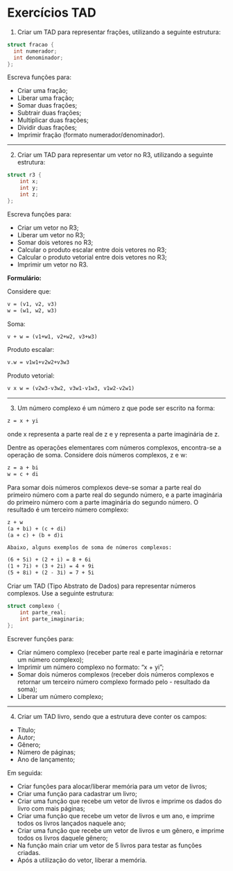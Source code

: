 # Exercícios TAD

1) Criar um TAD para representar frações, utilizando a seguinte estrutura:

```c
struct fracao {
  int numerador;
  int denominador;
};

```
Escreva funções para:
- Criar uma fração;
- Liberar uma fração;
- Somar duas frações;
- Subtrair duas frações;
- Multiplicar duas frações;
- Dividir duas frações;
- Imprimir fração (formato numerador/denominador).

___
2) Criar um TAD para representar um vetor no R3, utilizando a seguinte estrutura:
```c
struct r3 {
    int x;
    int y;
    int z;
};
```
Escreva funções para:
- Criar um vetor no R3;
- Liberar um vetor no R3;
- Somar dois vetores no R3;
- Calcular o produto escalar entre dois vetores no R3;
- Calcular o produto vetorial entre dois vetores no R3;
- Imprimir um vetor no R3.

**Formulário:**

Considere que:
```diff
v = (v1, v2, v3) 
w = (w1, w2, w3)
```

Soma:
```diff
v + w = (v1+w1, v2+w2, v3+w3)
```

Produto escalar:
```diff
v.w = v1w1+v2w2+v3w3
```

Produto vetorial:
```diff
v x w = (v2w3-v3w2, v3w1-v1w3, v1w2-v2w1)
```
___
3) Um número complexo é um número z que pode ser escrito na forma:
```diff
z = x + yi
```

onde x representa a parte real de z e y representa a parte imaginária de z. 

Dentre as operações elementares com números complexos, encontra-se a operação de soma. Considere dois números complexos, z e w:
```diff
z = a + bi
w = c + di
```

Para somar dois números complexos deve-se somar a parte real do primeiro número com a parte real do segundo número, e a parte imaginária do primeiro número com a parte imaginária do segundo número. O resultado é um terceiro número complexo:
```diff
z + w
(a + bi) + (c + di)
(a + c) + (b + d)i
```

    Abaixo, alguns exemplos de soma de números complexos:
```diff
(6 + 5i) + (2 + i) = 8 + 6i
(1 + 7i) + (3 + 2i) = 4 + 9i
(5 + 8i) + (2 - 3i) = 7 + 5i
```

Criar um TAD (Tipo Abstrato de Dados) para representar números complexos. Use a seguinte estrutura:
```c
struct complexo {
    int parte_real;
    int parte_imaginaria;
};
```

Escrever funções para:
- Criar número complexo (receber parte real e parte imaginária e retornar um número complexo);
- Imprimir um número complexo no formato: “x + yi”;
- Somar dois números complexos (receber dois números complexos e retornar um terceiro número complexo formado pelo - resultado da soma);
- Liberar um número complexo;

___

4) Criar um TAD livro, sendo que a estrutura deve conter os campos:
- Título;
- Autor;
- Gênero;
- Número de páginas;
- Ano de lançamento;

Em seguida:
- Criar funções para alocar/liberar memória para um vetor de livros;
- Criar uma função para cadastrar um livro;
- Criar uma função que recebe um vetor de livros e imprime os dados do livro com mais páginas;
- Criar uma função que recebe um vetor de livros e um ano, e imprime todos os livros lançados naquele ano;
- Criar uma função que recebe um vetor de livros e um gênero, e imprime todos os livros daquele gênero;
- Na função main criar um vetor de 5 livros para testar as funções criadas.
- Após a utilização do vetor, liberar a memória.


